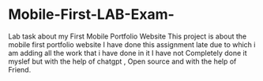 # Mobile-First-LAB-Exam-
Lab task about my First Mobile Portfolio Website
This project is about the mobile first portfolio website
I have done this assignment late due to which i am adding all the work that i have done in it 
I have not Completely done it myslef but with the help of chatgpt , Open source and with the help of Friend.
